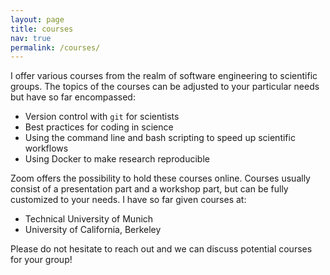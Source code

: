 ```yaml
---
layout: page
title: courses
nav: true
permalink: /courses/
---
```


I offer various courses from the realm of software engineering to scientific groups.
The topics of the courses can be adjusted to your particular needs but have so far encompassed:

- Version control with `git` for scientists
- Best practices for coding in science
- Using the command line and bash scripting to speed up scientific workflows
- Using Docker to make research reproducible

Zoom offers the possibility to hold these courses online. Courses usually consist of a presentation part and a workshop part, but can be fully customized to your needs.
I have so far given courses at:
- Technical University of Munich
- University of California, Berkeley

Please do not hesitate to reach out and we can discuss potential courses for your group!